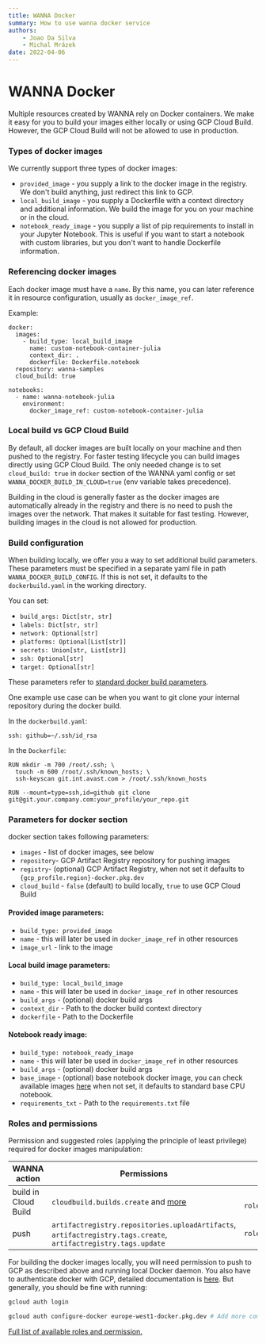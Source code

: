 ```yaml
---
title: WANNA Docker
summary: How to use wanna docker service
authors:
    - Joao Da Silva
    - Michal Mrázek
date: 2022-04-06
---
```


# WANNA Docker
Multiple resources created by WANNA rely on Docker containers. We make it easy for you to
build your images either locally or using GCP Cloud Build. However, the GCP Cloud Build will
not be allowed to use in production.


### Types of docker images
We currently support three types of docker images:

- `provided_image` - you supply a link to the docker image in the registry. We don't build anything,
  just redirect this link to GCP.
- `local_build_image` - you supply a Dockerfile with a context directory and additional information.
  We build the image for you on your machine or in the cloud.
- `notebook_ready_image` - you supply a list of pip requirements to install in your Jupyter Notebook.
This is useful if you want to start a notebook with custom libraries, but you don't want to handle
  Dockerfile information.
  
### Referencing docker images
Each docker image must have a `name`. By this name, you can later reference it in 
resource configuration, usually as `docker_image_ref`.

Example:
```
docker:
  images:
    - build_type: local_build_image
      name: custom-notebook-container-julia
      context_dir: .
      dockerfile: Dockerfile.notebook
  repository: wanna-samples
  cloud_build: true
  
notebooks:
  - name: wanna-notebook-julia
    environment:
      docker_image_ref: custom-notebook-container-julia
```

### Local build vs GCP Cloud Build
By default, all docker images are built locally on your machine and then pushed to the registry.
For faster testing lifecycle you can build images directly using GCP Cloud Build. 
The only needed change is to set `cloud_build: true` in `docker` section of the WANNA yaml config
or set `WANNA_DOCKER_BUILD_IN_CLOUD=true` (env variable takes precedence).

Building in the cloud is generally faster as the docker images are automatically already in the registry
and there is no need to push the images over the network. That makes it suitable for fast testing. 
However, building images in the cloud is not allowed for production.

### Build configuration
When building locally, we offer you a way to set additional build parameters. These parameters
must be specified in a separate yaml file in path `WANNA_DOCKER_BUILD_CONFIG`. If this is not set,
it defaults to the `dockerbuild.yaml` in the working directory.

You can set:

- `build_args: Dict[str, str]` 
- `labels: Dict[str, str]`
- `network: Optional[str]`
- `platforms: Optional[List[str]]`
- `secrets: Union[str, List[str]]`
- `ssh: Optional[str]`
- `target: Optional[str]`

These parameters refer to [standard docker build parameters](https://github.com/docker/buildx#buildx-bake-options-target).
  
One example use case can be when you want to git clone your internal repository during
the docker build.

In the `dockerbuild.yaml`:
```
ssh: github=~/.ssh/id_rsa
```

In the `Dockerfile`:
```
RUN mkdir -m 700 /root/.ssh; \
  touch -m 600 /root/.ssh/known_hosts; \
  ssh-keyscan git.int.avast.com > /root/.ssh/known_hosts

RUN --mount=type=ssh,id=github git clone git@git.your.company.com:your_profile/your_repo.git
```

### Parameters for docker section
docker section takes following parameters:
- `images` - list of docker images, see below
- `repository`- GCP Artifact Registry repository for pushing images
- `registry`- (optional) GCP Artifact Registry, when not set it defaults to `{gcp_profile.region}-docker.pkg.dev`
- `cloud_build` - `false` (default) to build locally, `true` to use GCP Cloud Build  


#### Provided image parameters:
- `build_type: provided_image`
- `name` - this will later be used in `docker_image_ref` in other resources
- `image_url` - link to the image

#### Local build image parameters:
- `build_type: local_build_image`
- `name` - this will later be used in `docker_image_ref` in other resources
- `build_args` - (optional) docker build args
- `context_dir` - Path to the docker build context directory
- `dockerfile` - Path to the Dockerfile

#### Notebook ready image:
- `build_type: notebook_ready_image`
- `name` - this will later be used in `docker_image_ref` in other resources
- `build_args` - (optional) docker build args
- `base_image` - (optional) base notebook docker image, you can check available images [here](https://cloud.google.com/deep-learning-vm/docs/images)
  when not set, it defaults to standard base CPU notebook.
- `requirements_txt` - Path to the `requirements.txt` file


### Roles and permissions
Permission and suggested roles (applying the principle of least privilege) required for docker images manipulation:

| WANNA action  | Permissions | Suggested Roles  |
| -----------   | ----------- | ------ |
| build in Cloud Build  | `cloudbuild.builds.create` and [more](https://cloud.google.com/build/docs/iam-roles-permissions)       | ` roles/cloudbuild.builds.builder`     |
| push  | `artifactregistry.repositories.uploadArtifacts`, `artifactregistry.tags.create`, `artifactregistry.tags.update`      | `roles/artifactregistry.writer`       |

For building the docker images locally, you will need permission to push to GCP as described above and running local Docker daemon.
You also have to authenticate docker with GCP, detailed documentation is [here](https://cloud.google.com/artifact-registry/docs/docker/authentication).
But generally, you should be fine with running:

```bash
gcloud auth login

gcloud auth configure-docker europe-west1-docker.pkg.dev # Add more comma-separated repository hostnames if you wish
```

[Full list of available roles and permission.](https://cloud.google.com/build/docs/iam-roles-permissions)
